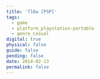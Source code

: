 ```yaml
---
title: 'flOw [PSP]'
tags:
  - game
  - platform_playstation-portable
  - genre_casual
digital: true
physical: false
guide: false
pending: false
date: 2014-02-13
permalink: false
---
```

